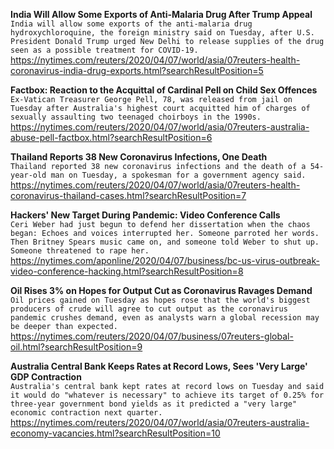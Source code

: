 **India Will Allow Some Exports of Anti-Malaria Drug After Trump Appeal**\
`India will allow some exports of the anti-malaria drug hydroxychloroquine, the foreign ministry said on Tuesday, after U.S. President Donald Trump urged New Delhi to release supplies of the drug seen as a possible treatment for COVID-19. `\
https://nytimes.com/reuters/2020/04/07/world/asia/07reuters-health-coronavirus-india-drug-exports.html?searchResultPosition=5

**Factbox: Reaction to the Acquittal of Cardinal Pell on Child Sex Offences**\
`Ex-Vatican Treasurer George Pell, 78, was released from jail on Tuesday after Australia's highest court acquitted him of charges of sexually assaulting two teenaged choirboys in the 1990s.`\
https://nytimes.com/reuters/2020/04/07/world/asia/07reuters-australia-abuse-pell-factbox.html?searchResultPosition=6

**Thailand Reports 38 New Coronavirus Infections, One Death**\
`Thailand reported 38 new coronavirus infections and the death of a 54-year-old man on Tuesday, a spokesman for a government agency said. `\
https://nytimes.com/reuters/2020/04/07/world/asia/07reuters-health-coronavirus-thailand-cases.html?searchResultPosition=7

**Hackers' New Target During Pandemic: Video Conference Calls**\
`Ceri Weber had just begun to defend her dissertation when the chaos began: Echoes and voices interrupted her. Someone parroted her words. Then Britney Spears music came on, and someone told Weber to shut up. Someone threatened to rape her.`\
https://nytimes.com/aponline/2020/04/07/business/bc-us-virus-outbreak-video-conference-hacking.html?searchResultPosition=8

**Oil Rises 3% on Hopes for Output Cut as Coronavirus Ravages Demand**\
`Oil prices gained on Tuesday as hopes rose that the world's biggest producers of crude will agree to cut output as the coronavirus pandemic crushes demand, even as analysts warn a global recession may be deeper than expected.`\
https://nytimes.com/reuters/2020/04/07/business/07reuters-global-oil.html?searchResultPosition=9

**Australia Central Bank Keeps Rates at Record Lows, Sees 'Very Large' GDP Contraction**\
`Australia's central bank kept rates at record lows on Tuesday and said it would do "whatever is necessary" to achieve its target of 0.25% for three-year government bond yields as it predicted a "very large" economic contraction next quarter.`\
https://nytimes.com/reuters/2020/04/07/world/asia/07reuters-australia-economy-vacancies.html?searchResultPosition=10

